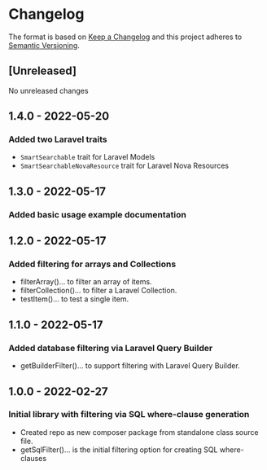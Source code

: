 # Changelog

The format is based on [Keep a Changelog](http://keepachangelog.com/en/1.0.0/)
and this project adheres to [Semantic Versioning](http://semver.org/spec/v2.0.0.html).

## [Unreleased]

No unreleased changes

## 1.4.0 - 2022-05-20

### Added two Laravel traits

* `SmartSearchable` trait for Laravel Models
* `SmartSearchableNovaResource` trait for Laravel Nova Resources

## 1.3.0 - 2022-05-17

### Added basic usage example documentation

## 1.2.0 - 2022-05-17

### Added filtering for arrays and Collections

* filterArray()...      to filter an array of items.
* filterCollection()... to filter a Laravel Collection.
* testItem()...         to test a single item.

## 1.1.0 - 2022-05-17

### Added database filtering via Laravel Query Builder

* getBuilderFilter()... to support filtering with Laravel Query Builder.

## 1.0.0 - 2022-02-27

### Initial library with filtering via SQL where-clause generation

* Created repo as new composer package from standalone class source file.
* getSqlFilter()... is the initial filtering option for creating SQL where-clauses
